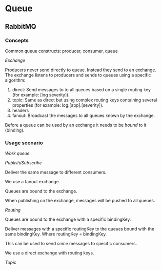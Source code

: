# Queue

## RabbitMQ

### Concepts

Common queue constructs: producer, consumer, queue

_Exchange_

Producers never send directly to queue. Instead they send to an exchange.
The exchange listens to producers and sends to queues using a specific algorithm:
1. direct: Send messages to to all queues based on a single routing key (for example: [log severity]).
2. topic: Same as direct but using complex routing keys containing several properties (for example: log.[app].[severity]).
3. headers
4. fanout: Broadcast the messages to all queues known by the exchange.

Before a queue can be used by an exchange it needs to be _bound_ to it (binding).

### Usage scenario

_Work queue_

_Publish/Subscribe_

Deliver the same message to different consumers.

We use a fanout exchange.

Queues are bound to the exchange.

When publishing on the exchange, messages will be pushed to all queues.

_Routing_

Queues are bound to the exchange with a specific bindingKey.

Deliver messages with a specific routingKey to the queues bound with the same bindingKey.
Where routingKey = bindingKey.

This can be used to send _some_ messages to specific consumers.

We use a direct exchange with routing keys.

_Topic_


